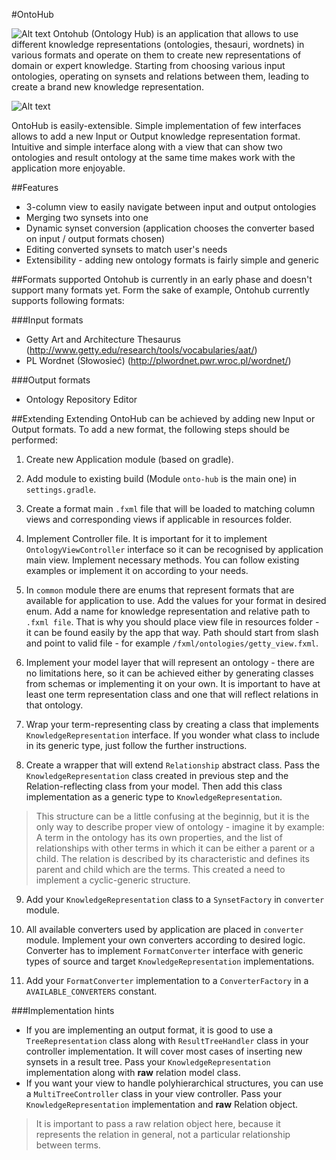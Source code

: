 #OntoHub

![Alt text](https://bitbucket.org/MatPiw/ontohub/raw/8364aac83f7844e9492d217a1bf9ccc809a10498/images/ontohub-logo-small.png "OntoHub logo")
Ontohub (Ontology Hub) is an application that allows to use different knowledge representations (ontologies, thesauri, wordnets) in various formats and operate on them to create new representations of domain or expert knowledge.
Starting from choosing various input ontologies, operating on synsets and relations between them, leading to create a brand new knowledge representation.

![Alt text](https://bitbucket.org/MatPiw/ontohub/raw/fd1ba643e9a2fddf1192d30effb2144c1781d66d/images/ontohub-view.png "OntoHub view")

OntoHub is easily-extensible. Simple implementation of few interfaces allows to add a new Input or Output knowledge representation format.
Intuitive and simple interface along with a view that can show two ontologies and result ontology at the same time makes work with the application more enjoyable.

##Features
- 3-column view to easily navigate between input and output ontologies
- Merging two synsets into one
- Dynamic synset conversion (application chooses the converter based on input / output formats chosen)
- Editing converted synsets to match user's needs
- Extensibility - adding new ontology formats is fairly simple and generic

##Formats supported
Ontohub is currently in an early phase and doesn't support many formats yet. Form the sake of example, Ontohub currently supports following formats:

###Input formats
- Getty Art and Architecture Thesaurus (http://www.getty.edu/research/tools/vocabularies/aat/)
- PL Wordnet (Słowosieć) (http://plwordnet.pwr.wroc.pl/wordnet/)

###Output formats
- Ontology Repository Editor

##Extending
Extending OntoHub can be achieved by adding new Input or Output formats. To add a new format, the following steps should be performed:

1. Create new Application module (based on gradle).

2. Add module to existing build (Module `onto-hub` is the main one) in `settings.gradle`.

3. Create a format main `.fxml` file that will be loaded to matching column views and corresponding views if applicable in resources folder.

4. Implement Controller file. It is important for it to implement `OntologyViewController` interface so it can be recognised by application main view. Implement necessary methods. You can follow existing examples or implement it on according to your needs.

5. In `common` module there are enums that represent formats that are available for application to use. Add the values for your format in desired enum.
Add a name for knowledge representation and relative path to `.fxml file`. That is why you should place view file in resources folder - it can be found easily by the app that way.
Path should start from slash and point to valid file - for example `/fxml/ontologies/getty_view.fxml`.

6. Implement your model layer that will represent an ontology - there are no limitations here, so it can be achieved either by generating classes from schemas or implementing it on your own.
It is important to have at least one term representation class and one that will reflect relations in that ontology.

7. Wrap your term-representing class by creating a class that implements `KnowledgeRepresentation` interface. If you wonder what class to include in its generic type, just follow the further instructions.

8. Create a wrapper that will extend `Relationship` abstract class. Pass the `KnowledgeRepresentation` class created in previous step and the Relation-reflecting class from your model. Then add this class implementation as a generic type to `KnowledgeRepresentation`.
>This structure can be a little confusing at the beginnig, but it is the only way to describe proper view of ontology - imagine it by example:
A term in the ontology has its own properties, and the list of relationships with other terms in which it can be either a parent or a child.
The relation is described by its characteristic and defines its parent and child which are the terms.
This created a need to implement a cyclic-generic structure.

9. Add your `KnowledgeRepresentation` class to a `SynsetFactory` in `converter` module.

10. All available converters used by application are placed in `converter` module. Implement your own converters according to desired logic. Converter has to implement `FormatConverter` interface with generic types of source and target `KnowledgeRepresentation` implementations.

11. Add your `FormatConverter` implementation to a `ConverterFactory` in a `AVAILABLE_CONVERTERS` constant.

###Implementation hints
- If you are implementing an output format, it is good to use a `TreeRepresentation` class along with `ResultTreeHandler` class in your controller implementation. It will cover most cases of inserting new synsets in a result tree. Pass your `KnowledgeRepresentation` implementation along with **raw** relation model class.
- If you want your view to handle polyhierarchical structures, you can use a `MultiTreeController` class in your view controller. Pass your `KnowledgeRepresentation` implementation and **raw** Relation object.
> It is important to pass a raw relation object here, because it represents the relation in general, not a particular relationship between terms.
